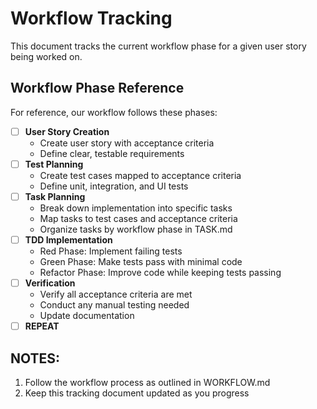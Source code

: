 # Workflow Tracking

This document tracks the current workflow phase for a given user story being worked on.

## Workflow Phase Reference 

For reference, our workflow follows these phases:

- [ ] **User Story Creation**
   - Create user story with acceptance criteria
   - Define clear, testable requirements
- [ ] **Test Planning**
   - Create test cases mapped to acceptance criteria
   - Define unit, integration, and UI tests
- [ ] **Task Planning**
   - Break down implementation into specific tasks
   - Map tasks to test cases and acceptance criteria
   - Organize tasks by workflow phase in TASK.md
- [ ] **TDD Implementation**
   - Red Phase: Implement failing tests
   - Green Phase: Make tests pass with minimal code
   - Refactor Phase: Improve code while keeping tests passing
- [ ] **Verification**
   - Verify all acceptance criteria are met
   - Conduct any manual testing needed
   - Update documentation
- [ ] **REPEAT**

## NOTES:

1. Follow the workflow process as outlined in WORKFLOW.md
2. Keep this tracking document updated as you progress